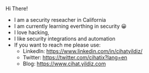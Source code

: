 Hi There!
- I am a security reseacher in California 
- I am currently learning everthing in security :grinning:
- I love hacking,
- I like security integrations and automation 
- If you want to reach me please use:
  - LinkedIn: https://www.linkedin.com/in/cihatyildiz/
  - Twitter: https://twitter.com/cihatix?lang=en
  - Blog: https://www.cihat.yildiz.com
